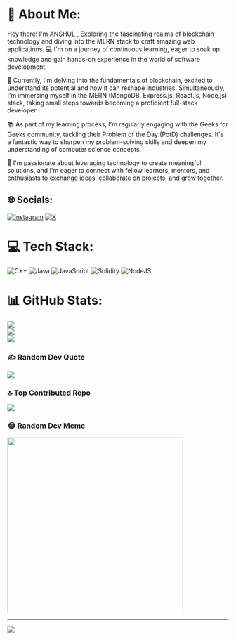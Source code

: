 # 💫 About Me:
 Hey there! I'm ANSHUL , Exploring the fascinating realms of blockchain technology and diving into the MERN stack to craft amazing web applications. 
 💻 I'm on a journey of continuous learning, eager to soak up knowledge and gain hands-on experience in the world of software development.

🔗 Currently, I'm delving into the fundamentals of blockchain, excited to understand its potential and how it can reshape industries. Simultaneously, I'm immersing myself in the MERN (MongoDB, Express.js, React.js, Node.js) stack, taking small steps towards becoming a proficient full-stack developer.

📚 As part of my learning process, I'm regularly engaging with the Geeks for Geeks community, tackling their Problem of the Day (PotD) challenges. It's a fantastic way to sharpen my problem-solving skills and deepen my understanding of computer science concepts.

🌱 I'm passionate about leveraging technology to create meaningful solutions, and I'm eager to connect with fellow learners, mentors, and enthusiasts to exchange ideas, collaborate on projects, and grow together.

## 🌐 Socials:
[![Instagram](https://img.shields.io/badge/Instagram-%23E4405F.svg?logo=Instagram&logoColor=white)](https://instagram.com/anshul55890) [![X](https://img.shields.io/badge/X-black.svg?logo=X&logoColor=white)](https://x.com/anshul558901) 

# 💻 Tech Stack:
![C++](https://img.shields.io/badge/c++-%2300599C.svg?style=for-the-badge&logo=c%2B%2B&logoColor=white) ![Java](https://img.shields.io/badge/java-%23ED8B00.svg?style=for-the-badge&logo=openjdk&logoColor=white) ![JavaScript](https://img.shields.io/badge/javascript-%23323330.svg?style=for-the-badge&logo=javascript&logoColor=%23F7DF1E) ![Solidity](https://img.shields.io/badge/Solidity-%23363636.svg?style=for-the-badge&logo=solidity&logoColor=white) ![NodeJS](https://img.shields.io/badge/node.js-6DA55F?style=for-the-badge&logo=node.js&logoColor=white)
# 📊 GitHub Stats:
![](https://github-readme-stats.vercel.app/api?username=geekyyanshul&theme=dark&hide_border=false&include_all_commits=true&count_private=true)<br/>
![](https://github-readme-streak-stats.herokuapp.com/?user=geekyyanshul&theme=dark&hide_border=false)<br/>
![](https://github-readme-stats.vercel.app/api/top-langs/?username=geekyyanshul&theme=dark&hide_border=false&include_all_commits=true&count_private=true&layout=compact)

### ✍️ Random Dev Quote
![](https://quotes-github-readme.vercel.app/api?type=horizontal&theme=radical)

### 🔝 Top Contributed Repo
![](https://github-contributor-stats.vercel.app/api?username=geekyyanshul&limit=5&theme=dark&combine_all_yearly_contributions=true)

### 😂 Random Dev Meme
<img src='https://randommeme-five.vercel.app/' style="height: 400px;"/>

---
[![](https://visitcount.itsvg.in/api?id=geekyyanshul&icon=0&color=0)](https://visitcount.itsvg.in)

<!-- Proudly created with GPRM ( https://gprm.itsvg.in ) -->
